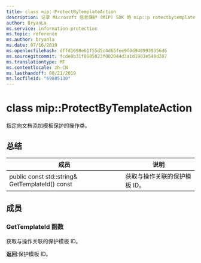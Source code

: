 ```yaml
---
title: class mip::ProtectByTemplateAction
description: 记录 Microsoft 信息保护 (MIP) SDK 的 mip::p rotectbytemplateaction 类。
author: BryanLa
ms.service: information-protection
ms.topic: reference
ms.author: bryanla
ms.date: 07/16/2019
ms.openlocfilehash: dffd1698e61f55d5c4d65fee9f0d9489939356d6
ms.sourcegitcommit: fcde8b31f8685023f002044d3a1d1903e548d207
ms.translationtype: MT
ms.contentlocale: zh-CN
ms.lasthandoff: 08/21/2019
ms.locfileid: "69885130"
---
```

# <a name="class-mipprotectbytemplateaction"></a>class mip::ProtectByTemplateAction 
指定向文档添加模板保护的操作类。
  
## <a name="summary"></a>总结
 成员                        | 说明                                
--------------------------------|---------------------------------------------
public const std::string& GetTemplateId() const  |  获取与操作关联的保护模板 ID。
  
## <a name="members"></a>成员
  
### <a name="gettemplateid-function"></a>GetTemplateId 函数
获取与操作关联的保护模板 ID。

  
**返回**:保护模板 ID。